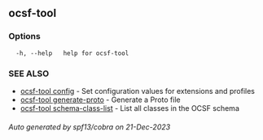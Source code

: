 ## ocsf-tool



### Options

```
  -h, --help   help for ocsf-tool
```

### SEE ALSO

* [ocsf-tool config](ocsf-tool_config.md)	 - Set configuration values for extensions and profiles
* [ocsf-tool generate-proto](ocsf-tool_generate-proto.md)	 - Generate a Proto file
* [ocsf-tool schema-class-list](ocsf-tool_schema-class-list.md)	 - List all classes in the OCSF schema

###### Auto generated by spf13/cobra on 21-Dec-2023
